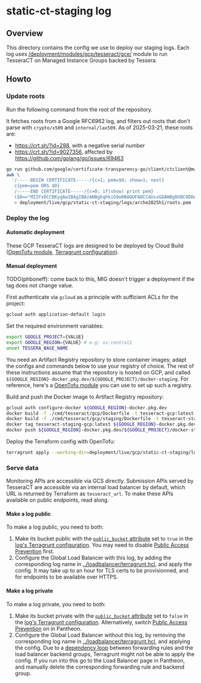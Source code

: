 # static-ct-staging log

## Overview

This directory contains the config we use to deploy our staging logs. Each log
uses
[/deployment/modules/gcp/tesseract/gce/](/deployment/modules/gcp/tesseract/gce/)
module to run TesseraCT on Managed Instance Groups backed by Tessera.

## Howto

### Update roots

Run the following command from the root of the repository.

It fetches roots from a Google RFC6962 log, and filters out roots that don't
parse with `crypto/x509` and `internal/lax509`. As of 2025-03-21, these roots
are:

- <https://crt.sh/?id=298>, with a negative serial number
- <https://crt.sh/?id=9027356>, affected by <https://github.com/golang/go/issues/69463>

```bash
go run github.com/google/certificate-transparency-go/client/ctclient@master get-roots --log_uri=https://ct.googleapis.com/logs/us1/argon2025h1/ --text=false | \
awk \
  '/-----BEGIN CERTIFICATE-----/{c=1; pem=$0; show=1; next}
   c{pem=pem ORS $0}
   /-----END CERTIFICATE-----/{c=0; if(show) print pem}
   ($0=="MIIFxDCCBKygAwIBAgIBAzANBgkqhkiG9w0BAQUFADCCAUsxGDAWBgNVBC0DDwBT"||$0=="MIIFVjCCBD6gAwIBAgIQ7is969Qh3hSoYqwE893EATANBgkqhkiG9w0BAQUFADCB"){show=0}' \
   > deployment/live/gcp/static-ct-staging/logs/arche2025h1/roots.pem
```

### Deploy the log

#### Automatic deployment

These GCP TesseraCT logs are designed to be deployed by
Cloud Build ([OpenTofu module](/deployment/modules/gcp/cloudbuild/tesseract/),
[Terragrunt configuration](/deployment/live/gcp/static-ct-staging/cloudbuild/tesseract/)).

#### Manual deployment

TODO(phboneff): come back to this, MIG doesn't trigger a deployment if the
tag does not change value.

First authenticate via `gcloud` as a principle with sufficient ACLs for
the project:

```sh
gcloud auth application-default login
```

Set the required environment variables:

```sh
export GOOGLE_PROJECT={VALUE}
export GOOGLE_REGION={VALUE} # e.g: us-central1
unset TESSERA_BASE_NAME
```

You need an Artifact Registry repository to store container images; adapt the
configs and commands below to use your registry of choice. The rest of these
instructions assume that the repository is hosted on GCP, and called
`${GOOGLE_REGION}-docker.pkg.dev/${GOOGLE_PROJECT}/docker-staging`. For
reference, here's a [OpenTofu
module](/deployment/modules/gcp/artifactregistry/) you can use to set up such a
registry.

Build and push the Docker image to Artifact Registry repository:

```sh
gcloud auth configure-docker ${GOOGLE_REGION}-docker.pkg.dev
docker build -f ./cmd/tesseract/gcp/Dockerfile -t tesseract-gcp:latest .
docker build -f ./cmd/tesseract/gcp/staging/Dockerfile -t tesseract-staging-gcp:latest .
docker tag tesseract-staging-gcp:latest ${GOOGLE_REGION}-docker.pkg.dev/${GOOGLE_PROJECT}/docker-staging/tesseract-gcp:latest
docker push ${GOOGLE_REGION}-docker.pkg.dev/${GOOGLE_PROJECT}/docker-staging/tesseract-gcp
```

Deploy the Terraform config with OpenTofu:

```sh
terragrunt apply --working-dir=deployment/live/gcp/static-ct-staging/logs/arche2025h1/
```

### Serve data

Monitoring APIs are accessible via GCS directly.
Submission APIs served by TesseraCT are accessible via an internal load balancer by default,
which URL is returned by Terraform as `tesseract_url`. To make these APIs available
on public endpoints, read along.

#### Make a log public

To make a log public, you need to both:

 1. Make its bucket public with the [`public_bucket` attribute](/deployment/modules/gcp/tesseract/gce/variables.tf)
set to `true` in the [log's Terragrunt configuration](./logs/). You may need to
disable [Public Access Prevention](https://cloud.google.com/storage/docs/public-access-prevention)
first.
 2. Configure the Global Load Balancer with this log, by adding the corresponding
 log name in [../loadbalancer/terragrunt.hcl](./loadbalancer/terragrunt.hcl), and
 apply the config. It may take up to an hour for TLS certs to be provisionned,
 and for endpoints to be available over HTTPS.

#### Make a log private

To make a log private, you need to both:

 1. Make its bucket private with the [`public_bucket` attribute](/deployment/modules/gcp/tesseract/gce/variables.tf)
set to `false` in the [log's Terragrunt configuration](./logs/).
Alternatively, switch [Public Access Prevention](https://cloud.google.com/storage/docs/public-access-prevention)
on in Pantheon.
 2. Configure the Global Load Balancer without this log, by removing the corresponding
log name in [../loadbalancer/terragrunt.hcl](./loadbalancer/terragrunt.hcl),
and applying the config.  Due to a [dependency loop](https://github.com/terraform-google-modules/terraform-google-lb-http/issues/159)
between forwarding rules and the load balancer backend groups, Terragrunt might
not be able to apply the config. If you run into this go to the Load Balancer
page in Pantheon, and manually delete the corresponding forwarding rule and
backend group.
